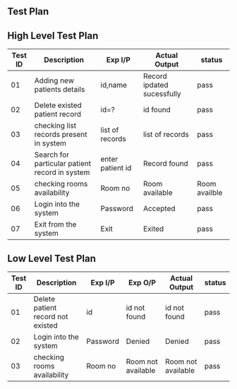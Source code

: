 ## Test Plan

## High Level Test Plan

| Test ID | Description | Exp I/P |	Actual Output | status |
| --- | --- | --- | --- | --- |
| 01 | Adding new patients details  | id,name  | Record ipdated sucessfully | pass |
| 02 | Delete existed  patient  record | id=? | id found | pass | 
| 03 | checking list records present in system | list of records | list of records | pass |
| 04 | Search for particular patient record in system  | enter patient id  | Record found | pass |
| 05 | checking rooms availability | Room no | Room available | Room availble | 
| 06 | Login into the system | Password | Accepted| pass |
| 07 | Exit from the system | Exit |  Exited | pass |


## Low Level Test Plan



| Test ID | Description | Exp I/P | Exp O/P |	Actual Output | status |
| --- | --- | --- | --- | --- | --- |
| 01 | Delete patient record not existed  | id | id not found | id not found | pass |
| 02 | Login into the system | Password | Denied | Denied | pass | 
| 03 | checking rooms availability| Room no | Room not available | Room not available | pass |




